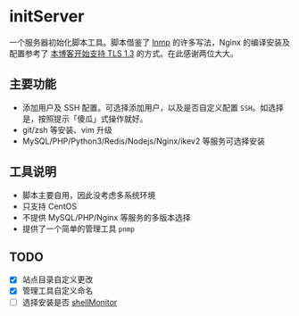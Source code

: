 # initServer
一个服务器初始化脚本工具。脚本借鉴了 [lnmp](https://github.com/licess/lnmp) 的许多写法，Nginx 的编译安装及配置参考了 [本博客开始支持 TLS 1.3](https://imququ.com/post/enable-tls-1-3.html) 的方式。在此感谢两位大大。

## 主要功能

* 添加用户及 SSH 配置。可选择添加用户，以及是否自定义配置 `SSH`。如选择是，按照提示「傻瓜」式操作就好。
* git/zsh 等安装、vim 升级
* MySQL/PHP/Python3/Redis/Nodejs/Nginx/ikev2 等服务可选择安装

## 工具说明

* 脚本主要自用，因此没考虑多系统环境
* 只支持 CentOS
* 不提供 MySQL/PHP/Nginx 等服务的多版本选择
* 提供了一个简单的管理工具 `pnmp`

## TODO
* [x] 站点目录自定义更改
* [x] 管理工具自定义命名
* [ ] 选择安装是否 [shellMonitor](https://github.com/zsenliao/shellMonitor)
